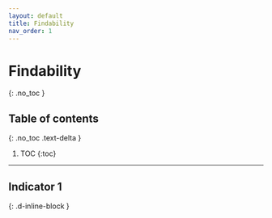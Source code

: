 ```yaml
---
layout: default
title: Findability 
nav_order: 1
---
```


# Findability 
{: .no_toc }

## Table of contents
{: .no_toc .text-delta }

1. TOC
{:toc}

---

## Indicator 1
{: .d-inline-block }
